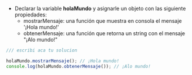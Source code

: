 - Declarar la variable **holaMundo** y asignarle un objeto con las siguiente propiedades:
  - mostrarMensaje: una función que muestra en consola el mensaje '¡Hola mundo!'
  - obtenerMensaje: una función que retorna un string con el mensaje "¡Alo mundo!"

```js
/// escribi aca tu solucion

holaMundo.mostrarMensaje(); // ¡Hola mundo!
console.log(holaMundo.obtenerMensaje()); // ¡Alo mundo!
```